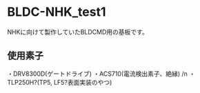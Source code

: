 # BLDC-NHK_test1
NHKに向けて製作していたBLDCMD用の基板です。

## 使用素子
・DRV8300D(ゲートドライブ)
・ACS710(電流検出素子、絶縁) /n
・TLP250H?(TP5, LF5?表面実装のやつ)
